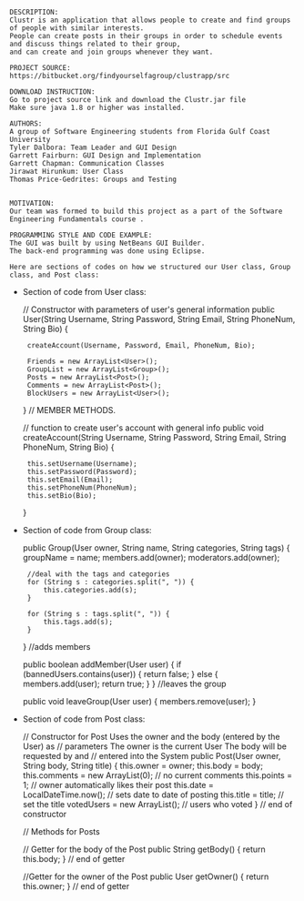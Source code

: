 

	DESCRIPTION:
	Clustr is an application that allows people to create and find groups of people with similar interests.
	People can create posts in their groups in order to schedule events and discuss things related to their group, 
	and can create and join groups whenever they want.

	PROJECT SOURCE:
	https://bitbucket.org/findyourselfagroup/clustrapp/src
	
	DOWNLOAD INSTRUCTION: 
	Go to project source link and download the Clustr.jar file
	Make sure java 1.8 or higher was installed.
 
	AUTHORS:
	A group of Software Engineering students from Florida Gulf Coast University 
	Tyler Dalbora: Team Leader and GUI Design
	Garrett Fairburn: GUI Design and Implementation
	Garrett Chapman: Communication Classes
	Jirawat Hirunkum: User Class
	Thomas Price-Gedrites: Groups and Testing
		

	MOTIVATION:
	Our team was formed to build this project as a part of the Software Engineering Fundamentals course	.  

	PROGRAMMING STYLE AND CODE EXAMPLE:
	The GUI was built by using NetBeans GUI Builder.
	The back-end programming was done using Eclipse.
	
    Here are sections of codes on how we structured our User class, Group class, and Post class:
    
 * Section of code from User class:

	// Constructor with parameters of user's general information
	public User(String Username, String Password, String Email, 
	  String PhoneNum, String Bio) {

		createAccount(Username, Password, Email, PhoneNum, Bio);

		Friends = new ArrayList<User>();
		GroupList = new ArrayList<Group>();
		Posts = new ArrayList<Post>();
		Comments = new ArrayList<Post>();
		BlockUsers = new ArrayList<User>();

	}
	// MEMBER METHODS.

	// function to create user's account with general info
	public void createAccount(String Username, String Password, 
	  String Email, String PhoneNum, String Bio) {
	  
		this.setUsername(Username);
		this.setPassword(Password);
		this.setEmail(Email);
		this.setPhoneNum(PhoneNum);
		this.setBio(Bio);
	}

 * Section of code from Group class:

	public Group(User owner, String name, String categories, String tags) {
	        groupName = name;
	        members.add(owner);
	        moderators.add(owner);

        //deal with the tags and categories
        for (String s : categories.split(", ")) {
            this.categories.add(s);
        }

        for (String s : tags.split(", ")) {
            this.tags.add(s);
        }
    }
	//adds members

    public boolean addMember(User user) {
        if (bannedUsers.contains(user)) {
            return false;
        } else {
            members.add(user);
            return true;
        }
    }
	//leaves the group

    public void leaveGroup(User user) {
        members.remove(user);
    }

 * Section of code from Post class:
 
	 
	// Constructor for Post Uses the owner and the body (entered by the User) as
	// parameters The owner is the current User The body will be requested by and
	// entered into the System
	public Post(User owner, String body, String title) {
		this.owner = owner;
		this.body = body;
		this.comments = new ArrayList<Post>(0); // no current comments
		this.points = 1; // owner automatically likes their post
		this.date = LocalDateTime.now(); // sets date to date of posting
		this.title = title; // set the title
		votedUsers = new ArrayList<String>(); // users who voted 
	} // end of constructor

	// Methods for Posts
	
	// Getter for the body of the Post
	public String getBody() {
		return this.body;
	} // end of getter

	 //Getter for the owner of the Post
	public User getOwner() {
		return this.owner;
	} // end of getter
	
